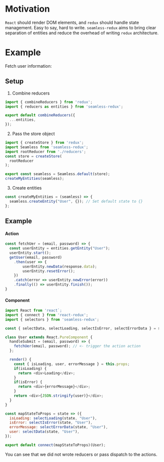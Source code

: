 # Motivation
`React` should render DOM elements, and `redux` should handle state management.
Easy to say, hard to write.
`seamless-redux` aims to bring clear separation of entities and reduce the overhead of writing `redux` architecture.

# Example
Fetch user information:

## Setup 
1. Combine reducers
```javascript
import { combineReducers } from 'redux';
import { reducers as entities } from 'seamless-redux';

export default combineReducers({
  ...entities,
});
````

2. Pass the store object
```javascript
import { createStore } from 'redux';
import Seamless from 'seamless-redux';
import rootReducer from './reducers';
const store = createStore(
  rootReducer
);

export const seamless = Seamless.default(store);
createMyEntities(seamless);

```
3. Create entities
```javascript
const createMyEntities = (seamless) => {
  seamless.createEntity("User", {}); // Set default state to {}
};
```

## Example
#### Action
```javascript
const fetchUer = (email, password) => {
  const userEntity = entities.getEntity("User");
  userEntity.start();
  getUser(email, password)
  	.then(user => {
  		userEntity.newData(response.data);
  		userEntity.resetError();
  	})
    .catch(error => userEntity.newError(error))
    .finally(() => userEntity.finish());
}
```

#### Component 
```javascript
import React from 'react`;
import { connect } from 'react-redux';
import { selectors } from 'seamless-redux';

const { selectData, selectLoading, selectIsError, selectErrorData } = selectors;

class User extends React.PureComponent {
  handleSubmit = (email, password) => {
    fetchUer(email, password); // <- trigger the action action
  };

  render() {
    const { isLoading, user, errorMessage } = this.props;
    if(isLoading) {
      return <div>Loading</div>;
    }
    if(isError) {
      return <div>{errorMessage}</div>;
    }
    return <div>{JSON.stringify(user)}</div>;
  }
}

const mapStateToProps = state => ({
  isLoading: selectLoading(state, "User"),
  isError: selectIsError(state, "User"),
  errorMessage: selectErrorData(state, "User"),
  user: selectData(state, "User"),
});

export default connect(mapStateToProps)(User);

```

You can see that we did not wrote reducers or pass dispatch to the actions.
